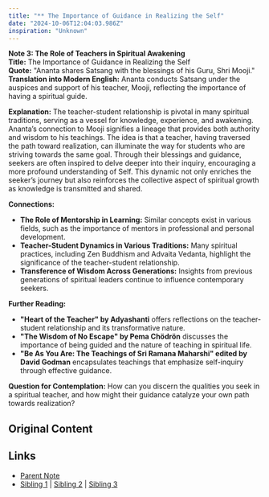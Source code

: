 ```yaml
---
title: "** The Importance of Guidance in Realizing the Self"
date: "2024-10-06T12:04:03.986Z"
inspiration: "Unknown"
---
```


  
**Note 3: The Role of Teachers in Spiritual Awakening**  
**Title:** The Importance of Guidance in Realizing the Self  
**Quote:** "Ananta shares Satsang with the blessings of his Guru, Shri Mooji."  
**Translation into Modern English:** Ananta conducts Satsang under the auspices and support of his teacher, Mooji, reflecting the importance of having a spiritual guide.  

**Explanation:** The teacher-student relationship is pivotal in many spiritual traditions, serving as a vessel for knowledge, experience, and awakening. Ananta’s connection to Mooji signifies a lineage that provides both authority and wisdom to his teachings. The idea is that a teacher, having traversed the path toward realization, can illuminate the way for students who are striving towards the same goal. Through their blessings and guidance, seekers are often inspired to delve deeper into their inquiry, encouraging a more profound understanding of Self. This dynamic not only enriches the seeker’s journey but also reinforces the collective aspect of spiritual growth as knowledge is transmitted and shared.

**Connections:**  
- **The Role of Mentorship in Learning:** Similar concepts exist in various fields, such as the importance of mentors in professional and personal development.  
- **Teacher-Student Dynamics in Various Traditions:** Many spiritual practices, including Zen Buddhism and Advaita Vedanta, highlight the significance of the teacher-student relationship.  
- **Transference of Wisdom Across Generations:** Insights from previous generations of spiritual leaders continue to influence contemporary seekers.  

**Further Reading:**  
- **"Heart of the Teacher" by Adyashanti** offers reflections on the teacher-student relationship and its transformative nature.  
- **"The Wisdom of No Escape" by Pema Chödrön** discusses the importance of being guided and the nature of teaching in spiritual life.  
- **"Be As You Are: The Teachings of Sri Ramana Maharshi" edited by David Godman** encapsulates teachings that emphasize self-inquiry through effective guidance.  

**Question for Contemplation:** How can you discern the qualities you seek in a spiritual teacher, and how might their guidance catalyze your own path towards realization?  


## Original Content



## Links

- [Parent Note](/parent-note.md)
- [Sibling 1](/zettel1.md) | [Sibling 2](/zettel2.md) | [Sibling 3](/zettel3.md)
